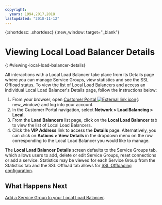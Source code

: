 ```yaml
---
copyright:
  years: 1994,2017,2018
lastupdated: "2018-11-12"
---
```


{:shortdesc: .shortdesc}
{:new_window: target="_blank"}

# Viewing Local Load Balancer Details
{: #viewing-local-load-balancer-details}

All interactions with a Local Load Balancer take place from its Details page where you can manage Service Groups, view statistics and see the SSL Offload status. To view the list of Local Load Balancers and access an individual Local Load Balancer's Details page, follow the instructions below:

1. From your browser, open  [Customer Portal ![External link icon](../../icons/launch-glyph.svg "External link icon")](https://control.softlayer.com/){: new_window} and log into your account.
2. In the Customer Portal navigation, select **Network > Load Balancing > Local**.
3. From the **Load Balancers** list page, click on the **Local Load Balancer** tab to view the list of Local Load Balancers.
4. Click the **VIP Address** link to access the **Details** page. Alternatively, you can click on **Actions > View Details** in the dropdown menu on the row corresponding to the Local Load Balancer you would like to manage.

The **Local Load Balancer Details** screen defaults to the Service Groups tab, which allows users to add, delete or edit Service Groups, reset connections or add a service. Statistics may be viewed for each Service Group from the Statistics tab and the SSL Offload tab allows for [SSL Offloading configuration](/docs/infrastructure/local-load-balancer?topic=local-load-balancer-configuring-ssl-offloading-on-a-load-balancer).

## What Happens Next

[Add a Service Group to your Local Load Balancer](/docs/infrastructure/local-load-balancer?topic=local-load-balancer-adding-a-service-group-to-a-load-balancer). 
